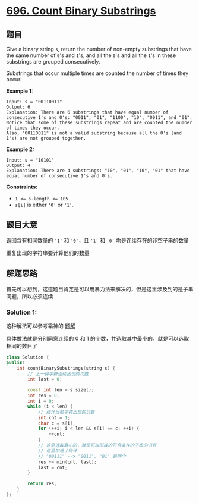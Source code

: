 # [696. Count Binary Substrings](https://leetcode.com/problems/count-binary-substrings/)

## 题目

Give a binary string `s`, return the number of non-empty substrings that have the same number of `0`'s and `1`'s, and all the `0`'s and all the `1`'s in these substrings are grouped consecutively.

Substrings that occur multiple times are counted the number of times they occur.

 

**Example 1:**

```
Input: s = "00110011"
Output: 6
Explanation: There are 6 substrings that have equal number of consecutive 1's and 0's: "0011", "01", "1100", "10", "0011", and "01".
Notice that some of these substrings repeat and are counted the number of times they occur.
Also, "00110011" is not a valid substring because all the 0's (and 1's) are not grouped together.
```

**Example 2:**

```
Input: s = "10101"
Output: 4
Explanation: There are 4 substrings: "10", "01", "10", "01" that have equal number of consecutive 1's and 0's.
```

 

**Constraints:**

- `1 <= s.length <= 105`
- `s[i]` is either `'0'` or `'1'`.

## 题目大意

返回含有相同数量的 `'1'` 和 `'0'`，且 `'1'` 和 `'0'` 均是连续存在的非空子串的数量

重复出现的字符串要计算他们的数量

## 解题思路

首先可以想到，这道题目肯定是可以用暴力法来解决的，但是这里涉及到的是子串问题，所以必须连续 

### Solution 1:

这种解法可以参考霜神的 [题解](https://books.halfrost.com/leetcode/ChapterFour/0600~0699/0696.Count-Binary-Substrings/#%e8%a7%a3%e9%a2%98%e6%80%9d%e8%b7%af)

具体做法就是分别同意连续的 0 和 1 的个数，并选取其中最小的，就是可以选取相同的数目了

````c++
class Solution {
public:
    int countBinarySubstrings(string s) {
        // 上一种字符连续出现的次数
        int last = 0;

        const int len = s.size();
        int res = 0;
        int i = 0;
        while (i < len) {
            // 统计当前字符出现的次数
            int cnt = 1;
            char c = s[i];
            for (++i; i < len && s[i] == c; ++i) {
                ++cnt;
            }
            // 这里选取最小的，就是可以形成的符合条件的子串的书目
            // 这里加速了统计
            // "00111" --> "0011", "01" 是两个
            res += min(cnt, last);
            last = cnt;
        }

        return res;
    }
};
````
